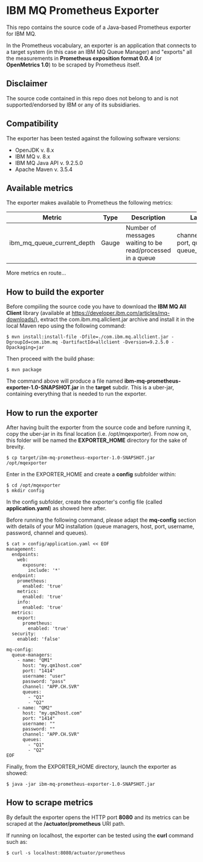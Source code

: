 # IBM MQ Prometheus Exporter

This repo contains the source code of a Java-based Prometheus exporter for IBM MQ. 

In the Prometheus vocabulary, an exporter is an application that connects to a target system (in this case an IBM MQ Queue Manager) and "exports" all the measurements in **Prometheus exposition format 0.0.4** (or **OpenMetrics 1.0**) to be scraped by Prometheus itself.

## Disclaimer

The source code contained in this repo does not belong to and is not supported/endorsed by IBM or any of its subsidiaries.

## Compatibility

The exporter has been tested against the following software versions:

- OpenJDK v. 8.x
- IBM MQ v. 8.x
- IBM MQ Java API v. 9.2.5.0
- Apache Maven v. 3.5.4

## Available metrics

The exporter makes available to Prometheus the following metrics:

| Metric  | Type  | Description  | Labels  |
|---|---|---|---|
| ibm_mq_queue_current_depth  | Gauge  | Number of messages waiting to be read/processed in a queue  | channel, host, port, queue, queue_manager  |

More metrics en route...

## How to build the exporter

Before compiling the source code you have to download the **IBM MQ All Client** library (available at https://developer.ibm.com/articles/mq-downloads/), extract the com.ibm.mq.allclient.jar archive and install it in the local Maven repo using the following command:

```console
$ mvn install:install-file -Dfile=./com.ibm.mq.allclient.jar -DgroupId=com.ibm.mq -DartifactId=allclient -Dversion=9.2.5.0 -Dpackaging=jar
```

Then proceed with the build phase:

```console
$ mvn package
```

The command above will produce a file named **ibm-mq-prometheus-exporter-1.0-SNAPSHOT.jar** in the **target** subdir. This is a uber-jar, containing everything that is needed to run the exporter.

## How to run the exporter

After having built the exporter from the source code and before running it, copy the uber-jar in its final location (i.e. /opt/mqexporter). From now on, this folder will be named the **EXPORTER_HOME** directory for the sake of brevity.

```console
$ cp target/ibm-mq-prometheus-exporter-1.0-SNAPSHOT.jar /opt/mqexporter
```

Enter in the EXPORTER_HOME and create a **config** subfolder within:

```console
$ cd /opt/mqexporter
$ mkdir config
```

In the config subfolder, create the exporter's config file (called **application.yaml**) as showed here after.

Before running the following command, please adapt the **mq-config** section with details of your MQ installation (queue managers, host, port, username, password, channel and queues).

```console
$ cat > config/application.yaml << EOF
management:
  endpoints:
    web:
      exposure:
        include: '*'
  endpoint:
    prometheus:
      enabled: 'true'
    metrics:
      enabled: 'true'
    info:
      enabled: 'true'
  metrics:
    export:
      prometheus:
        enabled: 'true'
  security:
    enabled: 'false'

mq-config:
  queue-managers:
    - name: "QM1"
      host: "my.qm1host.com"
      port: "1414"
      username: "user"
      password: "pass"
      channel: "APP.CH.SVR"
      queues:
        - "Q1"
        - "Q2"
    - name: "QM2"
      host: "my.qm2host.com"
      port: "1414"
      username: ""
      password: ""
      channel: "APP.CH.SVR"
      queues:
        - "Q1"
        - "Q2"
EOF
```

Finally, from the EXPORTER_HOME directory, launch the exporter as showed:

```console
$ java -jar ibm-mq-prometheus-exporter-1.0-SNAPSHOT.jar
```

## How to scrape metrics

By default the exporter opens the HTTP port **8080** and its metrics can be scraped at the **/actuator/prometheus** URI path.

If running on localhost, the exporter can be tested using the **curl** command such as: 

```console
$ curl -s localhost:8080/actuator/prometheus
```
